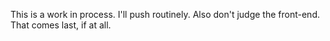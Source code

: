 This is a work in process. I'll push routinely. Also don't judge the front-end. That comes last, if at all.

